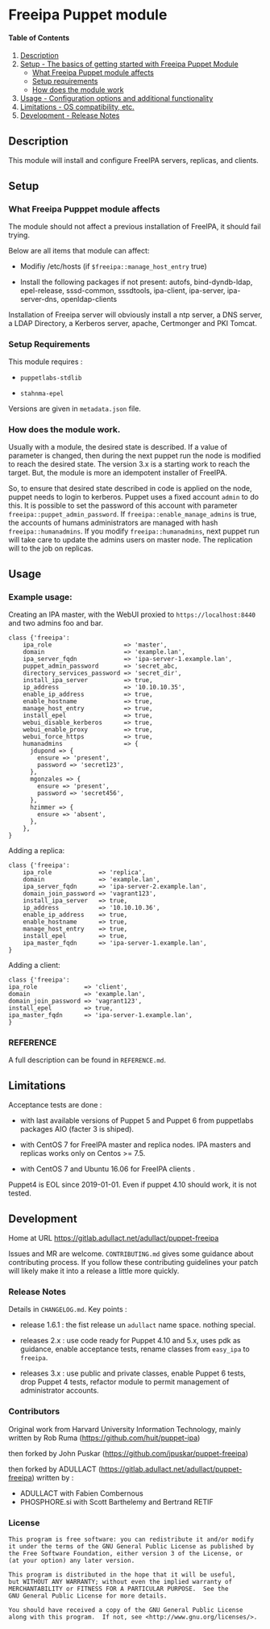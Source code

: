 # Freeipa Puppet module

#### Table of Contents

1. [Description](#description)
2. [Setup - The basics of getting started with Freeipa Puppet Module](#setup)
    * [What Freeipa Puppet module affects](#what-freeipa-pupppet-module-affects)
    * [Setup requirements](#setup-requirements)
    * [How does the module work](#how-does-the-module-work)
3. [Usage - Configuration options and additional functionality](#usage)
4. [Limitations - OS compatibility, etc.](#limitations)
5. [Development - Release Notes](#development)


## Description

This module will install and configure FreeIPA servers, replicas, and clients.

## Setup

### What Freeipa Pupppet module affects

The module should not affect a previous installation of FreeIPA, it should fail trying.

Below are all items that module can affect:

 * Modifiy /etc/hosts (if `$freeipa::manage_host_entry` true)

 * Install the following packages if not present: autofs, bind-dyndb-ldap, epel-release, sssd-common, sssdtools, ipa-client, ipa-server, ipa-server-dns, openldap-clients

Installation of Freeipa server will obviously install a ntp server, a DNS server, a LDAP Directory, a Kerberos server, apache, Certmonger and PKI Tomcat.

### Setup Requirements

This module requires :

  * `puppetlabs-stdlib`

  * `stahnma-epel`

Versions are given in `metadata.json` file.

### How does the module work.

Usually with a module, the desired state is described. If a value of parameter is changed, then during the next puppet run the node is modified to reach the desired state.
The version 3.x is a starting work to reach the target. But, the module is more an idempotent installer of FreeIPA.

So, to ensure that desired state described in code is applied on the node, puppet needs to login to kerberos. Puppet uses a fixed account `admin` to do this. It is possible to set the password of this account with parameter `freeipa::puppet_admin_password`. If `freeipa::enable_manage_admins` is true, the accounts of humans administrators are managed with hash `freeipa::humanadmins`. If you modify `freeipa::humanadmins`, next puppet run will take care to update the admins users on master node. The replication will to the job on replicas.

## Usage

### Example usage:

Creating an IPA master, with the WebUI proxied to `https://localhost:8440` and two admins foo and  bar.
```puppet
class {'freeipa':
    ipa_role                    => 'master',
    domain                      => 'example.lan',
    ipa_server_fqdn             => 'ipa-server-1.example.lan',
    puppet_admin_password       => 'secret_abc,
    directory_services_password => 'secret_dir',
    install_ipa_server          => true,
    ip_address                  => '10.10.10.35',
    enable_ip_address           => true,
    enable_hostname             => true,
    manage_host_entry           => true,
    install_epel                => true,
    webui_disable_kerberos      => true,
    webui_enable_proxy          => true,
    webui_force_https           => true,
    humanadmins                 => {
      jdupond => {
        ensure => 'present',
        password => 'secret123',
      },
      mgonzales => {
        ensure => 'present',
        password => 'secret456',
      },
      hzimmer => {
        ensure => 'absent',
      },
    },
}
```

Adding a replica:
```puppet
class {'freeipa':
    ipa_role             => 'replica',
    domain               => 'example.lan',
    ipa_server_fqdn      => 'ipa-server-2.example.lan',
    domain_join_password => 'vagrant123',
    install_ipa_server   => true,
    ip_address           => '10.10.10.36',
    enable_ip_address    => true,
    enable_hostname      => true,
    manage_host_entry    => true,
    install_epel         => true,
    ipa_master_fqdn      => 'ipa-server-1.example.lan',
}
```

Adding a client:
```puppet
class {'freeipa':
ipa_role             => 'client',
domain               => 'example.lan',
domain_join_password => 'vagrant123',
install_epel         => true,
ipa_master_fqdn      => 'ipa-server-1.example.lan',
}
```

### REFERENCE

A full description can be found in `REFERENCE.md`.

## Limitations


Acceptance tests are done :

 * with last available versions of Puppet 5 and Puppet 6 from puppetlabs packages AIO (facter 3 is shiped).

 * with CentOS 7 for FreeIPA master and replica nodes. IPA masters and replicas works only on Centos >= 7.5.

 * with CentOS 7 and Ubuntu 16.06 for FreeIPA clients .

Puppet4 is EOL since 2019-01-01. Even if puppet 4.10 should work, it is not tested.

## Development

Home at URL https://gitlab.adullact.net/adullact/puppet-freeipa

Issues and MR are welcome. `CONTRIBUTING.md` gives some guidance about contributing process. 
If you follow these contributing guidelines your patch will likely make it into a release a little more quickly.

### Release Notes

Details in `CHANGELOG.md`. Key points :

 * release 1.6.1 : the fist release un `adullact` name space. nothing special.

 * releases 2.x : use code ready for Puppet 4.10 and 5.x, uses pdk as guidance, enable acceptance tests, rename classes from `easy_ipa` to `freeipa`.

 * releases 3.x : use public and private classes, enable Puppet 6 tests, drop Puppet 4 tests, refactor module to permit management of administrator accounts.

### Contributors

Original work from Harvard University Information Technology, mainly written by Rob Ruma (https://github.com/huit/puppet-ipa)

then forked by John Puskar (https://github.com/jpuskar/puppet-freeipa)

then forked by ADULLACT (https://gitlab.adullact.net/adullact/puppet-freeipa) written by :
  * ADULLACT with Fabien Combernous
  * PHOSPHORE.si with Scott Barthelemy and Bertrand RETIF

### License

    This program is free software: you can redistribute it and/or modify
    it under the terms of the GNU General Public License as published by
    the Free Software Foundation, either version 3 of the License, or
    (at your option) any later version.

    This program is distributed in the hope that it will be useful,
    but WITHOUT ANY WARRANTY; without even the implied warranty of
    MERCHANTABILITY or FITNESS FOR A PARTICULAR PURPOSE.  See the
    GNU General Public License for more details.

    You should have received a copy of the GNU General Public License
    along with this program.  If not, see <http://www.gnu.org/licenses/>.

